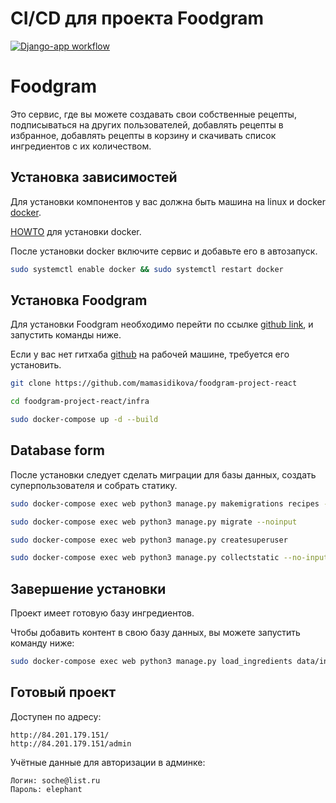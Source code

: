 # CI/CD для проекта Foodgram

[![Django-app workflow](https://github.com/DeffronMax/foodgram-project-react/actions/workflows/main.yml/badge.svg)](https://github.com/DeffronMax/foodgram-project-react/actions/workflows/main.yml)

# Foodgram
Это сервис, где вы можете создавать свои собственные рецепты, подписываться на других пользователей, добавлять рецепты в избранное, добавлять рецепты в корзину и скачивать список ингредиентов с их количеством.

## Установка зависимостей
Для установки компонентов у вас должна быть машина на linux и docker [docker](https://www.docker.com/).

[HOWTO](https://docs.docker.com/engine/install/) для установки docker.

После установки docker включите сервис и добавьте его в автозапуск.

```bash
sudo systemctl enable docker && sudo systemctl restart docker
```

## Установка Foodgram

Для установки Foodgram необходимо перейти по ссылке [github link](https://github.com/mamasidikova/foodgram-project-react), и запустить команды ниже.

Если у вас нет гитхаба [github](https://git-scm.com/book/en/v2/Getting-Started-Installing-Git) на рабочей машине, требуется его установить.

```bash
git clone https://github.com/mamasidikova/foodgram-project-react

cd foodgram-project-react/infra

sudo docker-compose up -d --build
```

## Database form

После установки следует сделать миграции для базы данных, создать суперпользователя и собрать статику.

```bash
sudo docker-compose exec web python3 manage.py makemigrations recipes --noinput

sudo docker-compose exec web python3 manage.py migrate --noinput

sudo docker-compose exec web python3 manage.py createsuperuser

sudo docker-compose exec web python3 manage.py collectstatic --no-input
```

## Завершение установки

Проект имеет готовую базу ингредиентов.

Чтобы добавить контент в свою базу данных, вы можете запустить команду ниже:

```bash
sudo docker-compose exec web python3 manage.py load_ingredients data/ingredients.json
```
## Готовый проект

Доступен по адресу: 

```
http://84.201.179.151/
http://84.201.179.151/admin

```
Учётные данные для авторизации в админке:
```
Логин: soche@list.ru
Пароль: elephant
```
